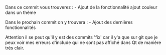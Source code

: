 Dans ce commit vous trouverez : 
    - Ajout de la fonctionnalité ajout couleur dans un thème
    
Dans le prochain commit on y trouvera :
    - Ajout des dernières fonctionnalités 
    
Attention il se peut qu'il y est des commits 'fix' car il y'a que sur git que 
je peux voir mes erreurs d'include qui ne sont pas affiché dans Qt de manière très clair.